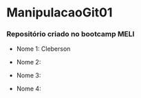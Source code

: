 # ManipulacaoGit01

### Repositório criado no bootcamp MELI

* Nome 1: Cleberson

* Nome 2: 

* Nome 3: 

* Nome 4: 